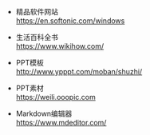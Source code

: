* 精品软件网站   
https://en.softonic.com/windows

* 生活百科全书  
https://www.wikihow.com/

* PPT模板  
http://www.ypppt.com/moban/shuzhi/

* PPT素材  
https://weili.ooopic.com

* Markdown编辑器  
https://www.mdeditor.com/
